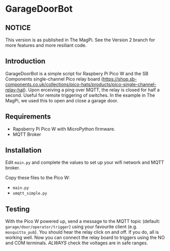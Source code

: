 # GarageDoorBot

## NOTICE

This version is as published in The MagPi. See the Version 2 branch for more features and more
resiliant code.

## Introduction

GarageDoorBot is a simple script for Raspbery Pi Pico W and the SB Components single-channel
Pico relay board (https://shop.sb-components.co.uk/collections/pico-hats/products/pico-single-channel-relay-hat).
Upon erceiving a ping over MQTT, the relay is closed for half a second. Useful for remote triggering of
switches. In the example in The MagPi, we used this to open and close a garage door.

## Requirements

- Rapsberry Pi Pico W with MicroPython firmware.
- MQTT Broker

## Installation

Edit `main.py` and complete the values to set up your wifi network and MQTT broker.

Copy these files to the Pico W:

- `main.py`
- `umqtt_simple.py`

## Testing

With the Pico W powered up, send a message to the MQTT topic (default: `garage/door/operator/trigger`) using your favourite client
(e.g. `mosquitto_pub`). You should hear the relay click on and off. If you do, all is working well. Now you can connect
the relay board to triggers using the NO and COM terminals. *ALWAYS* check the voltages are in safe ranges.



